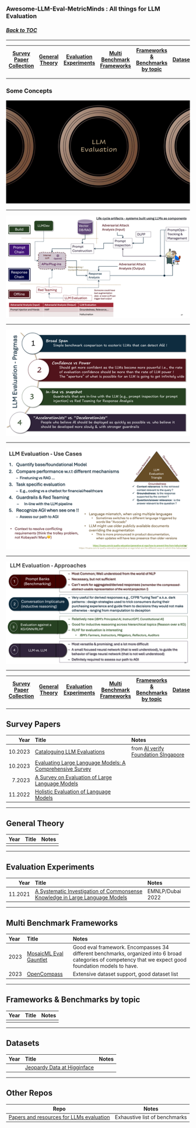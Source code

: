 ### Awesome-LLM-Eval-MetricMinds : All things for LLM Evaluation
#### _[Back to TOC](https://github.com/xsankar/Awesome-Awesome-LLM)_
***
| [Survey Paper Collection](#survey-papers) | [General Theory](#general-theory) | [Evaluation Experiments](#evaluation-experiments) | [Multi Benchmark Frameworks](#multi-benchmark-frameworks) |[Frameworks & Benchmarks by topic](#frameworks--benchmarks-by-topic) | [Datasets](#datasets) | [Other Repos](#other-repos) |
| :-: | :-: | :-: | :-: |:-: |:-: |:-: |
***
### Some Concepts
![OpenAI](./images/NPS-v07-p26.png)
***
![OpenAI](./images/NPS-v07-p27.png)
***
![OpenAI](./images/NPS-v07-p29.png)
***
![OpenAI](./images/NPS-v07-p30.png)
***
![OpenAI](./images/NPS-v07-p31.png)
***
| [Survey Paper Collection](#survey-papers) | [General Theory](#general-theory) | [Evaluation Experiments](#evaluation-experiments) | [Multi Benchmark Frameworks](#multi-benchmark-frameworks) |[Frameworks & Benchmarks by topic](#frameworks--benchmarks-by-topic) | [Datasets](#datasets) | [Other Repos](#other-repos) |
| :-: | :-: | :-: | :-: |:-: |:-: |:-: |
***
## Survey Papers
| Year | Title | Notes | 
| -: | :- | :- |
| 10.2023 | [Cataloguing LLM Evaluations](https://aiverifyfoundation.sg/downloads/Cataloguing_LLM_Evaluations.pdf) | from [AI verify Foundation SIngapore](https://aiverifyfoundation.sg/) |
| 10.2023 | [Evaluating Large Language Models: A Comprehensive Survey](https://arxiv.org/abs/2310.19736) | |
| 7.2023 | [A Survey on Evaluation of Large Language Models](https://arxiv.org/abs/2307.03109) | |
| 11.2022 | [Holistic Evaluation of Language Models](https://arxiv.org/abs/2211.09110) |  |
***
## General Theory
| Year | Title | Notes | 
| :-: | :-: | :-: |
|  |  | 
***
## Evaluation Experiments
| Year | Title | Notes | 
| -: | :- | :- |
| 11.2021 | [A Systematic Investigation of Commonsense Knowledge in Large Language Models](https://arxiv.org/abs/2111.00607) | EMNLP/Dubai 2022 | 
***
## Multi Benchmark Frameworks
| Year | Title | Notes | 
| :- | :- | :- |
| 2023 | [MosaicML Eval Gauntlet](https://www.mosaicml.com/llm-evaluation) | Good eval framework. Encompasses 34 different benchmarks, organized into 6 broad categories of competency that we expect good foundation models to have. |
| 2023 | [OpenCompass](https://github.com/open-compass/opencompass) | Extensive dataset support, good dataset list |
***
## Frameworks & Benchmarks by topic
| Year | Title | Notes | 
| :-: | :-: | :-: |
|  |  | 
***
## Datasets
| Year | Title | Notes | 
| :- | :- | :- |
|  | [Jeopardy Data at Higginface](https://huggingface.co/datasets/jeopardy) |  |
***
## Other Repos
| Repo | Notes | 
| :-: | :-: |
|[Papers and resources for LLMs evaluation](https://github.com/MLGroupJLU/LLM-eval-survey) | Exhaustive list of benchmarks |

 
